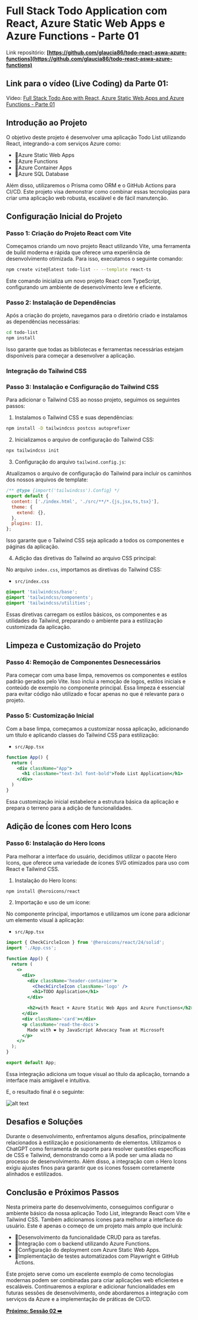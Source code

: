 # Full Stack Todo Application com React, Azure Static Web Apps e Azure Functions - Parte 01

Link repositório: **[https://github.com/glaucia86/todo-react-aswa-azure-functions](https://github.com/glaucia86/todo-react-aswa-azure-functions)**

## Link para o vídeo (Live Coding) da Parte 01:

Vídeo: [Full Stack Todo App with React, Azure Static Web Apps and Azure Functions - Parte 01](https://www.youtube.com/live/lzCy6C_rf4c?si=3ULSG8OFS2FoKR5P)

## Introdução ao Projeto

O objetivo deste projeto é desenvolver uma aplicação Todo List utilizando React, integrando-a com serviços Azure como:

- 🔹Azure Static Web Apps
- 🔹Azure Functions
- 🔹Azure Container Apps
- 🔹Azure SQL Database

Além disso, utilizaremos o Prisma como ORM e o GitHub Actions para CI/CD. Este projeto visa demonstrar como combinar essas tecnologias para criar uma aplicação web robusta, escalável e de fácil manutenção.

## Configuração Inicial do Projeto

### Passo 1: Criação do Projeto React com Vite

Começamos criando um novo projeto React utilizando Vite, uma ferramenta de build moderna e rápida que oferece uma experiência de desenvolvimento otimizada. Para isso, executamos o seguinte comando:

```bash
npm create vite@latest todo-list -- --template react-ts
```

Este comando inicializa um novo projeto React com TypeScript, configurando um ambiente de desenvolvimento leve e eficiente.

### Passo 2: Instalação de Dependências

Após a criação do projeto, navegamos para o diretório criado e instalamos as dependências necessárias:

```bash	
cd todo-list
npm install
```

Isso garante que todas as bibliotecas e ferramentas necessárias estejam disponíveis para começar a desenvolver a aplicação.

### Integração do Tailwind CSS

### Passo 3: Instalação e Configuração do Tailwind CSS

Para adicionar o Tailwind CSS ao nosso projeto, seguimos os seguintes passos:

1. Instalamos o Tailwind CSS e suas dependências:

```bash
npm install -D tailwindcss postcss autoprefixer
```

2. Inicializamos o arquivo de configuração do Tailwind CSS:

```bash
npx tailwindcss init
```

3. Configuração do arquivo `tailwind.config.js`:

Atualizamos o arquivo de configuração do Tailwind para incluir os caminhos dos nossos arquivos de template:

```javascript
/** @type {import('tailwindcss').Config} */
export default {
  content: ['./index.html', './src/**/*.{js,jsx,ts,tsx}'],
  theme: {
    extend: {},
  },
  plugins: [],
};
```

Isso garante que o Tailwind CSS seja aplicado a todos os componentes e páginas da aplicação.

4. Adição das diretivas do Tailwind ao arquivo CSS principal:

No arquivo `index.css`, importamos as diretivas do Tailwind CSS:

* `src/index.css`

```css
@import 'tailwindcss/base';
@import 'tailwindcss/components';
@import 'tailwindcss/utilities';
```

Essas diretivas carregam os estilos básicos, os componentes e as utilidades do Tailwind, preparando o ambiente para a estilização customizada da aplicação.

## Limpeza e Customização do Projeto

### Passo 4: Remoção de Componentes Desnecessários

Para começar com uma base limpa, removemos os componentes e estilos padrão gerados pelo Vite. Isso inclui a remoção de logos, estilos iniciais e conteúdo de exemplo no componente principal. Essa limpeza é essencial para evitar código não utilizado e focar apenas no que é relevante para o projeto.

### Passo 5: Customização Inicial

Com a base limpa, começamos a customizar nossa aplicação, adicionando um título e aplicando classes do Tailwind CSS para estilização:

* `src/App.tsx`

```jsx
function App() {
  return (
    <div className="App">
      <h1 className="text-3xl font-bold">Todo List Application</h1>
    </div>
  )
}
```

Essa customização inicial estabelece a estrutura básica da aplicação e prepara o terreno para a adição de funcionalidades.

## Adição de Ícones com Hero Icons

### Passo 6: Instalação do Hero Icons

Para melhorar a interface do usuário, decidimos utilizar o pacote Hero Icons, que oferece uma variedade de ícones SVG otimizados para uso com React e Tailwind CSS.

1. Instalação do Hero Icons:

```bash
npm install @heroicons/react
```

2. Importação e uso de um ícone:

No componente principal, importamos e utilizamos um ícone para adicionar um elemento visual à aplicação:

* `src/App.tsx`

```jsx
import { CheckCircleIcon } from '@heroicons/react/24/solid';
import './App.css';

function App() {
  return (
    <>
      <div>
        <div className='header-container'>
          <CheckCircleIcon className='logo' />
          <h1>TODO Application</h1>
        </div>

        <h2>with React + Azure Static Web Apps and Azure Functions</h2>
      </div>
      <div className='card'></div>
      <p className='read-the-docs'>
        Made with ❤️ by JavaScript Advocacy Team at Microsoft
      </p>
    </>
  );
}

export default App;
```

Essa integração adiciona um toque visual ao título da aplicação, tornando a interface mais amigável e intuitiva.

E, o resultado final é o seguinte:

![alt text](./images/part-01-todo.png)

## Desafios e Soluções

Durante o desenvolvimento, enfrentamos alguns desafios, principalmente relacionados à estilização e posicionamento de elementos. Utilizamos o ChatGPT como ferramenta de suporte para resolver questões específicas de CSS e Tailwind, demonstrando como a IA pode ser uma aliada no processo de desenvolvimento. Além disso, a integração com o Hero Icons exigiu ajustes finos para garantir que os ícones fossem corretamente alinhados e estilizados.

## Conclusão e Próximos Passos

Nesta primeira parte do desenvolvimento, conseguimos configurar o ambiente básico da nossa aplicação Todo List, integrando React com Vite e Tailwind CSS. Também adicionamos ícones para melhorar a interface do usuário. Este é apenas o começo de um projeto mais amplo que incluirá:

- 🔹Desenvolvimento da funcionalidade CRUD para as tarefas.
- 🔹Integração com o backend utilizando Azure Functions.
- 🔹Configuração do deployment com Azure Static Web Apps.
- 🔹Implementação de testes automatizados com Playwright e GitHub Actions.

Este projeto serve como um excelente exemplo de como tecnologias modernas podem ser combinadas para criar aplicações web eficientes e escaláveis. Continuaremos a explorar e adicionar funcionalidades em futuras sessões de desenvolvimento, onde abordaremos a integração com serviços da Azure e a implementação de práticas de CI/CD.

**[Próximo: Sessão 02 ➡️](02-session.md)**